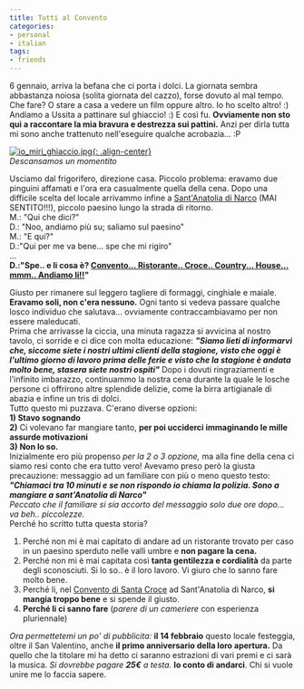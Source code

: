 ```yaml
---
title: Tutti al Convento
categories:
- personal
- italian
tags:
- friends
---
```

6 gennaio, arriva la befana che ci porta i dolci. La giornata sembra
abbastanza noiosa (solita giornata del cazzo), forse dovuto al mal tempo. Che
fare? O stare a casa a vedere un film oppure altro. Io ho scelto altro! :)
Andiamo a Ussita a pattinare sul ghiaccio! :) E così fu. **Ovviamente non sto
qui a raccontare la mia bravura e destrezza sui pattini.** Anzi per dirla
tutta mi sono anche trattenuto nell'eseguire qualche acrobazia... :P

[![io_miri_ghiaccio.jpg]({{site.url}}/assets/images/io_miri_ghiaccio.jpg){: .align-center}]({{site.url}}/assets/images/io_miri_ghiaccio.jpg "io_miri_ghiaccio.jpg" )  
_Descansamos un momentito_

Usciamo dal frigorifero, direzione casa. Piccolo problema: eravamo due
pinguini affamati e l'ora era casualmente quella della cena. Dopo una
difficile scelta del locale arrivammo infine a [Sant'Anatolia di
Narco](http://it.wikipedia.org/wiki/Sant'Anatolia_di_Narco
"http://it.wikipedia.org/wiki/Sant'Anatolia_di_Narco" ) (MAI SENTITO!!!),
piccolo paesino lungo la strada di ritorno.  
M.: "Qui che dici?"  
D.: "Noo, andiamo più su; saliamo sul paesino"  
M.: "E qui?"  
D.:"Qui per me va bene... spe che mi rigiro"  
...  
**D.:"Spe.. e li cosa è? [Convento... Ristorante.. Croce.. Country... House... mmm.. Andiamo li!!](http://www.conventodisantacroce.com/ "http://www.conventodisantacroce.com/" )"**

Giusto per rimanere sul leggero tagliere di formaggi, cinghiale e maiale.
**Eravamo soli, non c'era nessuno.** Ogni tanto si vedeva passare qualche
losco individuo che salutava... ovviamente contraccambiavamo per non essere
maleducati.  
Prima che arrivasse la ciccia, una minuta ragazza si avvicina al nostro
tavolo, ci sorride e ci dice con molta educazione: **_"Siamo lieti di
informarvi che, siccome siete i nostri ultimi clienti della stagione, visto
che oggi è l'ultimo giorno di lavoro prima delle ferie e visto che la stagione
è andata molto bene, stasera siete nostri ospiti"_**
Dopo i dovuti ringraziamenti e l'infinito imbarazzo, continuammo la nostra
cena durante la quale le losche persone ci offrirono altre splendide delizie,
come la birra artigianale di abazia e infine un tris di dolci.  
Tutto questo mi puzzava. C'erano diverse opzioni:  
**1) Stavo sognando**  
**2)** Ci volevano far mangiare tanto, **per poi ucciderci immaginando le mille assurde motivazioni**  
**3) Non lo so.**  
Inizialmente ero più propenso _per la 2 o 3 opzione,_ ma alla fine della cena
ci siamo resi conto che era tutto vero! Avevamo preso però la giusta
precauzione: messaggio ad un familiare con più o meno questo testo:
**_"Chiamaci tra 10 minuti e se non rispondo io chiama la polizia. Sono a
mangiare a sant'Anatolia di Narco"_**  
_Peccato che il familiare si sia accorto del messaggio solo due ore dopo... va
beh.. piccolezze._  
Perché ho scritto tutta questa storia?  
1) Perché non mi è mai capitato di andare ad un ristorante trovato per caso in un paesino sperduto nelle valli umbre e **non pagare la cena.**  
2) Perché non mi è mai capitata così **tanta gentilezza e cordialità** da
parte degli sconosciuti. Si lo so.. è il loro lavoro. Vi giuro che lo sanno
fare molto bene.  
3) Perché li, nel [Convento di Santa
Croce](http://www.conventodisantacroce.com/
"http://www.conventodisantacroce.com/" ) ad Sant'Anatolia di Narco, **si
mangia troppo bene** e si spende il giusto.  
4) **Perché li ci sanno fare** (_parere di un cameriere_ con esperienza
pluriennale)

_Ora permettetemi un po' di pubblicita:_ **il 14 febbraio** questo locale
festeggia, oltre il San Valentino, anche **il primo anniversario della loro
apertura.** Da quello che la titolare mi ha detto ci saranno estrazioni di
vari premi e ci sarà la musica. _Si dovrebbe pagare **25€** a testa._ **Io
conto di andarci**. Chi si vuole unire me lo faccia sapere.  


